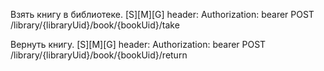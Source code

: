 Взять книгу в библиотеке. [S][M][G]
header: Authorization: bearer <jwt>
POST /library/{libraryUid}/book/{bookUid}/take

Вернуть книгу. [S][M][G]
header: Authorization: bearer <jwt>
POST /library/{libraryUid}/book/{bookUid}/return
